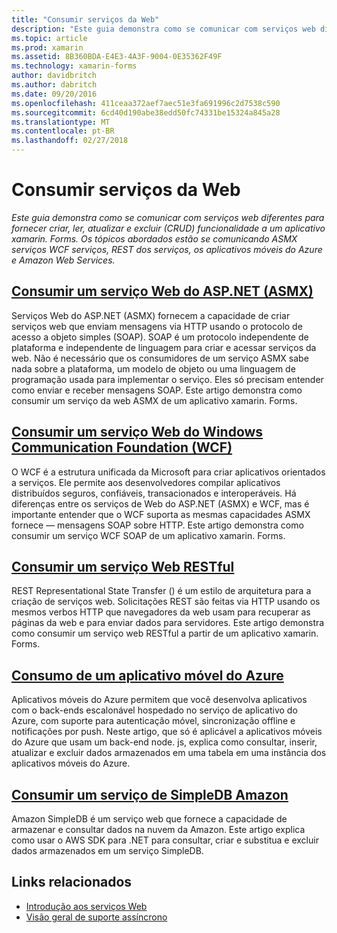 ```yaml
---
title: "Consumir serviços da Web"
description: "Este guia demonstra como se comunicar com serviços web diferentes para fornecer criar, ler, atualizar e excluir (CRUD) funcionalidade a um aplicativo xamarin. Forms. Os tópicos abordados estão se comunicando ASMX serviços WCF serviços, REST dos serviços, os aplicativos móveis do Azure e Amazon Web Services."
ms.topic: article
ms.prod: xamarin
ms.assetid: 8B360BDA-E4E3-4A3F-9004-0E35362F49F
ms.technology: xamarin-forms
author: davidbritch
ms.author: dabritch
ms.date: 09/20/2016
ms.openlocfilehash: 411ceaa372aef7aec51e3fa691996c2d7538c590
ms.sourcegitcommit: 6cd40d190abe38edd50fc74331be15324a845a28
ms.translationtype: MT
ms.contentlocale: pt-BR
ms.lasthandoff: 02/27/2018
---
```

# <a name="consuming-web-services"></a>Consumir serviços da Web

_Este guia demonstra como se comunicar com serviços web diferentes para fornecer criar, ler, atualizar e excluir (CRUD) funcionalidade a um aplicativo xamarin. Forms. Os tópicos abordados estão se comunicando ASMX serviços WCF serviços, REST dos serviços, os aplicativos móveis do Azure e Amazon Web Services._

## <a name="consuming-an-aspnet-web-service-asmxxamarin-formsdata-cloudconsumingasmxmd"></a>[Consumir um serviço Web do ASP.NET (ASMX)](~/xamarin-forms/data-cloud/consuming/asmx.md)

Serviços Web do ASP.NET (ASMX) fornecem a capacidade de criar serviços web que enviam mensagens via HTTP usando o protocolo de acesso a objeto simples (SOAP). SOAP é um protocolo independente de plataforma e independente de linguagem para criar e acessar serviços da web. Não é necessário que os consumidores de um serviço ASMX sabe nada sobre a plataforma, um modelo de objeto ou uma linguagem de programação usada para implementar o serviço. Eles só precisam entender como enviar e receber mensagens SOAP. Este artigo demonstra como consumir um serviço da web ASMX de um aplicativo xamarin. Forms.

## <a name="consuming-a-windows-communication-foundation-wcf-web-servicexamarin-formsdata-cloudconsumingwcfmd"></a>[Consumir um serviço Web do Windows Communication Foundation (WCF)](~/xamarin-forms/data-cloud/consuming/wcf.md)

O WCF é a estrutura unificada da Microsoft para criar aplicativos orientados a serviços. Ele permite aos desenvolvedores compilar aplicativos distribuídos seguros, confiáveis, transacionados e interoperáveis. Há diferenças entre os serviços de Web do ASP.NET (ASMX) e WCF, mas é importante entender que o WCF suporta as mesmas capacidades ASMX fornece — mensagens SOAP sobre HTTP. Este artigo demonstra como consumir um serviço WCF SOAP de um aplicativo xamarin. Forms.

## <a name="consuming-a-restful-web-servicexamarin-formsdata-cloudconsumingrestmd"></a>[Consumir um serviço Web RESTful](~/xamarin-forms/data-cloud/consuming/rest.md)

REST Representational State Transfer () é um estilo de arquitetura para a criação de serviços web. Solicitações REST são feitas via HTTP usando os mesmos verbos HTTP que navegadores da web usam para recuperar as páginas da web e para enviar dados para servidores. Este artigo demonstra como consumir um serviço web RESTful a partir de um aplicativo xamarin. Forms.

## <a name="consuming-an-azure-mobile-appxamarin-formsdata-cloudconsumingazuremd"></a>[Consumo de um aplicativo móvel do Azure](~/xamarin-forms/data-cloud/consuming/azure.md)

Aplicativos móveis do Azure permitem que você desenvolva aplicativos com o back-ends escalonável hospedado no serviço de aplicativo do Azure, com suporte para autenticação móvel, sincronização offline e notificações por push. Neste artigo, que só é aplicável a aplicativos móveis do Azure que usam um back-end node. js, explica como consultar, inserir, atualizar e excluir dados armazenados em uma tabela em uma instância dos aplicativos móveis do Azure.

## <a name="consuming-an-amazon-simpledb-servicexamarin-formsdata-cloudconsumingawsmd"></a>[Consumir um serviço de SimpleDB Amazon](~/xamarin-forms/data-cloud/consuming/aws.md)

Amazon SimpleDB é um serviço web que fornece a capacidade de armazenar e consultar dados na nuvem da Amazon. Este artigo explica como usar o AWS SDK para .NET para consultar, criar e substitua e excluir dados armazenados em um serviço SimpleDB.


## <a name="related-links"></a>Links relacionados

- [Introdução aos serviços Web](~/cross-platform/data-cloud/web-services/index.md)
- [Visão geral de suporte assíncrono](~/cross-platform/platform/async.md)
